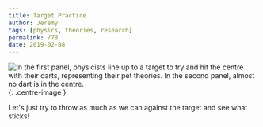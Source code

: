 ```yaml
---
title: Target Practice
author: Jeremy
tags: [physics, theories, research]
permalink: /78
date: 2019-02-08
---
```


![In the first panel, physicists line up to a target to try and hit the centre with their darts, representing their pet theories. In the second panel, almost no dart is in the centre.](https://res.cloudinary.com/dh3hm8pb7/image/upload/c_scale,q_auto:best,w_615/v1535842782/Handwaving/Published/TheoryTargetPractice.png){: .centre-image }

Let's just try to throw as much as we can against the target and see what sticks!
